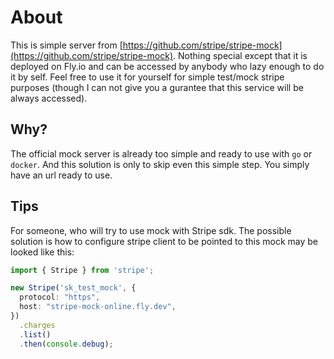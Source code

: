 # About

This is simple server from [https://github.com/stripe/stripe-mock](https://github.com/stripe/stripe-mock).
Nothing special except that it is deployed on Fly.io and can be accessed by anybody who lazy enough to do it by self.
Feel free to use it for yourself for simple test/mock stripe purposes (though I can not give you a gurantee that this service will be always accessed).

## Why?

The official mock server is already too simple and ready to use with `go` or `docker`.
And this solution is only to skip even this simple step. You simply have an url ready to use.

## Tips

For someone, who will try to use mock with Stripe sdk. The possible solution is how to configure stripe client to be pointed to this mock may be looked like this:
```typescript
import { Stripe } from 'stripe';

new Stripe('sk_test_mock', {
  protocol: "https",
  host: "stripe-mock-online.fly.dev",
})
  .charges
  .list()
  .then(console.debug);
```
